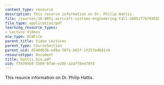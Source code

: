 ```yaml
---
content_type: resource
description: This resurce information on Dr. Philip Hattis.
file: /courses/16-885j-aircraft-systems-engineering-fall-2005/f7676958550987a6e285a2aff8e479fd_hattis_bio.pdf
file_type: application/pdf
learning_resource_types:
- Lecture Videos
ocw_type: OCWFile
parent_title: Video Lectures
parent_type: CourseSection
parent_uid: d240db3b-e49a-f071-bd2f-1f257ed6d1c9
resourcetype: Document
title: hattis_bio.pdf
uid: f7676958-5509-87a6-e285-a2aff8e479fd
---
```

This resurce information on Dr. Philip Hattis.

